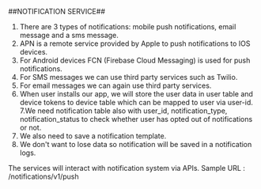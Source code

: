 ##NOTIFICATION SERVICE##

1. There are 3 types of notifications: mobile push notifications, email message and a sms message.
2. APN is a remote service provided by Apple to push notifications to IOS devices.
3. For Android devices FCN (Firebase Cloud Messaging) is used for push notifications.
4. For SMS messages we can use third party services such as Twilio.
5. For email messages we can again use third party services.
6. When user installs our app, we will store the user data in user table and device tokens to device 
table which can be mapped to user via user-id.
7.We need notification table also with user_id, notification_type, notification_status to check whether
   user has opted out of notifications or not.
8. We also need to save a notification template.
9. We don't want to lose data so notification will be saved in a notification logs.


The services will interact with notification system via APIs.
Sample URL : /notifications/v1/push